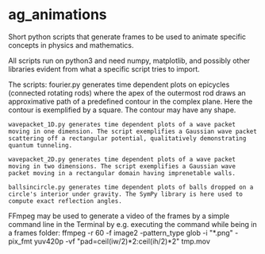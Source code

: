 # ag_animations

Short python scripts that generate frames to be used to animate specific concepts in physics and mathematics.

All scripts run on python3 and need numpy, matplotlib, and possibly other libraries evident from what a specific script tries to import.

The scripts:
    fourier.py generates time dependent plots on epicycles (connected rotating rods) where the apex of the outermost rod draws an approximative path of a predefined contour in the complex plane. Here the contour is exemplified by a square. The contour may have any shape.

    wavepacket_1D.py generates time dependent plots of a wave packet moving in one dimension. The script exemplifies a Gaussian wave packet scattering off a rectangular potential, qualitatively demonstrating quantum tunneling.

    wavepacket_2D.py generates time dependent plots of a wave packet moving in two dimensions. The script exemplifies a Gaussian wave packet moving in a rectangular domain having imprenetable walls.

    ballsincircle.py generates time dependent plots of balls dropped on a circle's interior under gravity. The SymPy library is here used to compute exact reflection angles.

FFmpeg may be used to generate a video of the frames by a simple command line in the Terminal by e.g. executing the command while being in a frames folder: 
       ffmpeg -r 60 -f image2 -pattern_type glob -i "*.png"  -pix_fmt yuv420p -vf "pad=ceil(iw/2)*2:ceil(ih/2)*2" tmp.mov